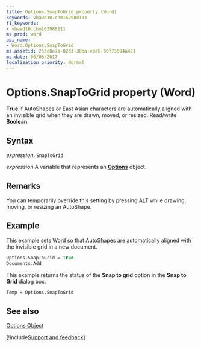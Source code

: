```yaml
---
title: Options.SnapToGrid property (Word)
keywords: vbawd10.chm162988111
f1_keywords:
- vbawd10.chm162988111
ms.prod: word
api_name:
- Word.Options.SnapToGrid
ms.assetid: 253c0e7a-02d3-30da-ebe6-60f73894a421
ms.date: 06/08/2017
localization_priority: Normal
---
```



# Options.SnapToGrid property (Word)

 **True** if AutoShapes or East Asian characters are automatically aligned with an invisible grid when they are drawn, moved, or resized. Read/write **Boolean**.


## Syntax

_expression_. `SnapToGrid`

_expression_ A variable that represents an **[Options](Word.Options.md)** object.


## Remarks

You can temporarily override this setting by pressing ALT while drawing, moving, or resizing an AutoShape.


## Example

This example sets Word so that AutoShapes are automatically aligned with the invisible grid in a new document.


```vb
Options.SnapToGrid = True 
Documents.Add
```

This example returns the status of the  **Snap to grid** option in the **Snap to Grid** dialog box.




```vb
Temp = Options.SnapToGrid
```


## See also


[Options Object](Word.Options.md)

[!include[Support and feedback](~/includes/feedback-boilerplate.md)]